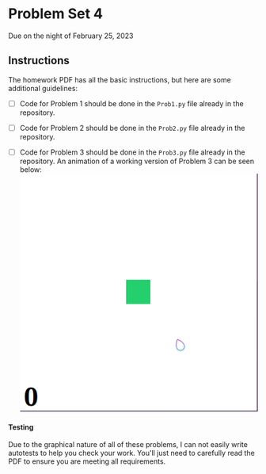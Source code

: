 # Problem Set 4

Due on the night of February 25, 2023

## Instructions
The homework PDF has all the basic instructions, but here are some additional guidelines:
 - [ ] Code for Problem 1 should be done in the `Prob1.py` file already in the repository. 
 - [ ] Code for Problem 2 should be done in the `Prob2.py` file already in the repository. 
 - [ ] Code for Problem 3 should be done in the `Prob3.py` file already in the repository. An animation of a working version of Problem 3 can be seen below:
       ![Animation of Clicky Game](./ClickyGame.gif)


#### Testing
Due to the graphical nature of all of these problems, I can not easily write autotests to help you check your work. You'll just need to carefully read the PDF to ensure you are meeting all requirements.
